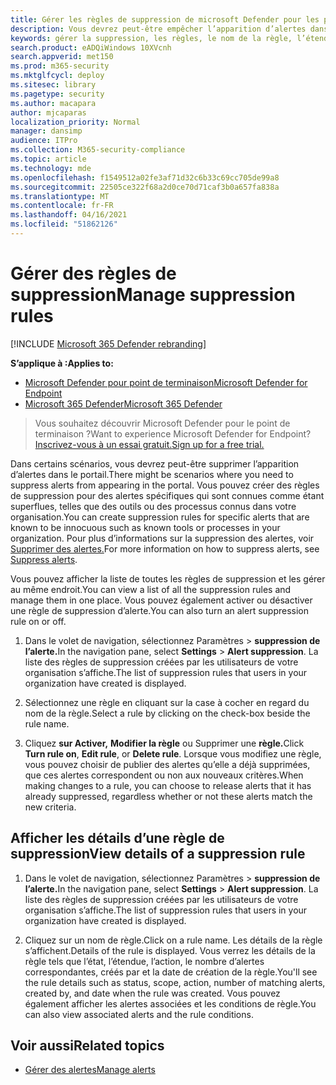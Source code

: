 ```yaml
---
title: Gérer les règles de suppression de microsoft Defender pour les points de terminaison
description: Vous devrez peut-être empêcher l’apparition d’alertes dans le portail à l’aide de règles de suppression. Découvrez comment gérer vos règles de suppression dans Microsoft Defender pour point de terminaison.
keywords: gérer la suppression, les règles, le nom de la règle, l’étendue, l’action, les alertes, activer, désactiver
search.product: eADQiWindows 10XVcnh
search.appverid: met150
ms.prod: m365-security
ms.mktglfcycl: deploy
ms.sitesec: library
ms.pagetype: security
ms.author: macapara
author: mjcaparas
localization_priority: Normal
manager: dansimp
audience: ITPro
ms.collection: M365-security-compliance
ms.topic: article
ms.technology: mde
ms.openlocfilehash: f1549512a02fe3af71d32c6b33c69cc705de99a8
ms.sourcegitcommit: 22505ce322f68a2d0ce70d71caf3b0a657fa838a
ms.translationtype: MT
ms.contentlocale: fr-FR
ms.lasthandoff: 04/16/2021
ms.locfileid: "51862126"
---
```

# <a name="manage-suppression-rules"></a><span data-ttu-id="30b05-105">Gérer des règles de suppression</span><span class="sxs-lookup"><span data-stu-id="30b05-105">Manage suppression rules</span></span>

[!INCLUDE [Microsoft 365 Defender rebranding](../../includes/microsoft-defender.md)]


<span data-ttu-id="30b05-106">**S’applique à :**</span><span class="sxs-lookup"><span data-stu-id="30b05-106">**Applies to:**</span></span>
- [<span data-ttu-id="30b05-107">Microsoft Defender pour point de terminaison</span><span class="sxs-lookup"><span data-stu-id="30b05-107">Microsoft Defender for Endpoint</span></span>](https://go.microsoft.com/fwlink/p/?linkid=2154037)
- [<span data-ttu-id="30b05-108">Microsoft 365 Defender</span><span class="sxs-lookup"><span data-stu-id="30b05-108">Microsoft 365 Defender</span></span>](https://go.microsoft.com/fwlink/?linkid=2118804)

> <span data-ttu-id="30b05-109">Vous souhaitez découvrir Microsoft Defender pour le point de terminaison ?</span><span class="sxs-lookup"><span data-stu-id="30b05-109">Want to experience Microsoft Defender for Endpoint?</span></span> [<span data-ttu-id="30b05-110">Inscrivez-vous à un essai gratuit.</span><span class="sxs-lookup"><span data-stu-id="30b05-110">Sign up for a free trial.</span></span>](https://www.microsoft.com/microsoft-365/windows/microsoft-defender-atp?ocid=docs-wdatp-exposedapis-abovefoldlink)


<span data-ttu-id="30b05-111">Dans certains scénarios, vous devrez peut-être supprimer l’apparition d’alertes dans le portail.</span><span class="sxs-lookup"><span data-stu-id="30b05-111">There might be scenarios where you need to suppress alerts from appearing in the portal.</span></span> <span data-ttu-id="30b05-112">Vous pouvez créer des règles de suppression pour des alertes spécifiques qui sont connues comme étant superflues, telles que des outils ou des processus connus dans votre organisation.</span><span class="sxs-lookup"><span data-stu-id="30b05-112">You can create suppression rules for specific alerts that are known to be innocuous such as known tools or processes in your organization.</span></span> <span data-ttu-id="30b05-113">Pour plus d’informations sur la suppression des alertes, voir [Supprimer des alertes.](manage-alerts.md)</span><span class="sxs-lookup"><span data-stu-id="30b05-113">For more information on how to suppress alerts, see [Suppress alerts](manage-alerts.md).</span></span>

<span data-ttu-id="30b05-114">Vous pouvez afficher la liste de toutes les règles de suppression et les gérer au même endroit.</span><span class="sxs-lookup"><span data-stu-id="30b05-114">You can view a list of all the suppression rules and manage them in one place.</span></span> <span data-ttu-id="30b05-115">Vous pouvez également activer ou désactiver une règle de suppression d’alerte.</span><span class="sxs-lookup"><span data-stu-id="30b05-115">You can also turn an alert suppression rule on or off.</span></span>


1. <span data-ttu-id="30b05-116">Dans le volet de navigation, sélectionnez Paramètres  >  **suppression de l’alerte.**</span><span class="sxs-lookup"><span data-stu-id="30b05-116">In the navigation pane, select **Settings** > **Alert suppression**.</span></span> <span data-ttu-id="30b05-117">La liste des règles de suppression créées par les utilisateurs de votre organisation s’affiche.</span><span class="sxs-lookup"><span data-stu-id="30b05-117">The list of suppression rules that users in your organization have created is displayed.</span></span>

2. <span data-ttu-id="30b05-118">Sélectionnez une règle en cliquant sur la case à cocher en regard du nom de la règle.</span><span class="sxs-lookup"><span data-stu-id="30b05-118">Select a rule by clicking on the check-box beside the rule name.</span></span>

3. <span data-ttu-id="30b05-119">Cliquez **sur Activer,** **Modifier la règle** ou Supprimer une **règle.**</span><span class="sxs-lookup"><span data-stu-id="30b05-119">Click **Turn rule on**, **Edit rule**, or  **Delete rule**.</span></span> <span data-ttu-id="30b05-120">Lorsque vous modifiez une règle, vous pouvez choisir de publier des alertes qu’elle a déjà supprimées, que ces alertes correspondent ou non aux nouveaux critères.</span><span class="sxs-lookup"><span data-stu-id="30b05-120">When making changes to a rule, you can choose to release alerts that it has already suppressed, regardless whether or not these alerts match the new criteria.</span></span> 


## <a name="view-details-of-a-suppression-rule"></a><span data-ttu-id="30b05-121">Afficher les détails d’une règle de suppression</span><span class="sxs-lookup"><span data-stu-id="30b05-121">View details of a suppression rule</span></span>

1. <span data-ttu-id="30b05-122">Dans le volet de navigation, sélectionnez Paramètres  >  **suppression de l’alerte.**</span><span class="sxs-lookup"><span data-stu-id="30b05-122">In the navigation pane, select **Settings** > **Alert suppression**.</span></span> <span data-ttu-id="30b05-123">La liste des règles de suppression créées par les utilisateurs de votre organisation s’affiche.</span><span class="sxs-lookup"><span data-stu-id="30b05-123">The list of suppression rules that users in your organization have created is displayed.</span></span>

2. <span data-ttu-id="30b05-124">Cliquez sur un nom de règle.</span><span class="sxs-lookup"><span data-stu-id="30b05-124">Click on a rule name.</span></span> <span data-ttu-id="30b05-125">Les détails de la règle s’affichent.</span><span class="sxs-lookup"><span data-stu-id="30b05-125">Details of the rule is displayed.</span></span> <span data-ttu-id="30b05-126">Vous verrez les détails de la règle tels que l’état, l’étendue, l’action, le nombre d’alertes correspondantes, créés par et la date de création de la règle.</span><span class="sxs-lookup"><span data-stu-id="30b05-126">You'll see the rule details such as  status, scope, action, number of matching alerts, created by, and date when the rule was created.</span></span> <span data-ttu-id="30b05-127">Vous pouvez également afficher les alertes associées et les conditions de règle.</span><span class="sxs-lookup"><span data-stu-id="30b05-127">You can also view associated alerts and the rule conditions.</span></span>

## <a name="related-topics"></a><span data-ttu-id="30b05-128">Voir aussi</span><span class="sxs-lookup"><span data-stu-id="30b05-128">Related topics</span></span>

- [<span data-ttu-id="30b05-129">Gérer des alertes</span><span class="sxs-lookup"><span data-stu-id="30b05-129">Manage alerts</span></span>](manage-alerts.md)
